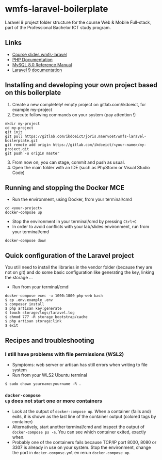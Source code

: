# wmfs-laravel-boilerplate
Laravel 9 project folder structure for the course Web &amp; Mobile Full-stack, part of the Professional Bachelor ICT study program.

## Links

* [Course slides wmfs-laravel](https://jorismaervoet.ikdoeict.be/workshops-wmfs-laravel/)
* [PHP Documentation](https://www.php.net/docs.php)
* [MySQL 8.0 Reference Manual](https://dev.mysql.com/doc/refman/8.0/en/)
* [Laravel 9 documentation](https://laravel.com/docs/9.x)

## Installing and developing your own project based on this boilerplate

1. Create a new completely! empty project on gitlab.com/ikdoeict, for example my-project
2. Execute following commands on your system (pay attention !)
```shell
mkdir my-project
cd my-project
git init
git pull https://gitlab.com/ikdoeict/joris.maervoet/wmfs-laravel-boilerplate.git
git remote add origin https://gitlab.com/ikdoeict/<your-name>/my-project.git
git push -u origin master
```
3. From now on, you can stage, commit and push as usual.
4. Open the main folder with an IDE (such as PhpStorm or Visual Studio Code)

## Running and stopping the Docker MCE

* Run the environment, using Docker, from your terminal/cmd
```shell
cd <your-project>
docker-compose up
```
* Stop the environment in your terminal/cmd by pressing <code>Ctrl+C</code>
* In order to avoid conflicts with your lab/slides environment, run from your terminal/cmd
```shell
docker-compose down
```

## Quick configuration of the Laravel project

You still need to install the libraries in the vendor folder (because they are not on git) and do some basic configuration like generating the key, linking the storage &hellip;
* Run from your terminal/cmd
```shell
docker-compose exec -u 1000:1000 php-web bash
$ cp .env.example .env
$ composer install
$ php artisan key:generate
$ touch storage/logs/laravel.log
$ chmod 777 -R storage bootstrap/cache
$ php artisan storage:link
$ exit
```


## Recipes and troubleshooting

### I still have problems with file permissions (WSL2)
* Symptoms: web server or artisan has still errors when writing to file system
* Run from your WLS2 Ubuntu terminal
```shell
$ sudo chown yourname:yourname -R .
```

### <code>docker-compose up</code> does not start one or more containers
* Look at the output of <code>docker-compose up</code>. When a container (fails and) exits, it is shown as the last line of the container output (colored tags by container)
* Alternatively, start another terminal/cmd and inspect the output of <code>docker-compose ps -a</code>. You can see which container exited, exactly when.
* Probably one of the containers fails because TCP/IP port 8000, 8080 or 3307 is already in use on your system. Stop the environment, change the port in <code>docker-compose.yml</code> en rerun <code>docker-compose up</code>.


